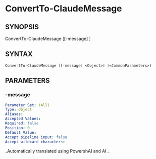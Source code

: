 ﻿---
external help file: powershai-help.xml
schema: 2.0.0
powershai: true
---

# ConvertTo-ClaudeMessage

## SYNOPSIS <!--!= @#Synop !-->

ConvertTo-ClaudeMessage [[-message] <Object>]


## SYNTAX <!--!= @#Syntax !-->

```
ConvertTo-ClaudeMessage [[-message] <Object>] [<CommonParameters>]
```

## PARAMETERS <!--!= @#Params !-->

### -message

```yml
Parameter Set: (All)
Type: Object
Aliases: 
Accepted Values: 
Required: false
Position: 0
Default Value: 
Accept pipeline input: false
Accept wildcard characters: 
```


<!--PowershaiAiDocBlockStart-->
_Automatically translated using PowershAI and AI
_
<!--PowershaiAiDocBlockEnd-->
